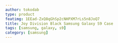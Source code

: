 ```yaml
---
author: tokodab
type: product
featimg: 1EEad-ZxQ8qGhSp2cNHPXM7rLs5n8JoQ7
title: Joy Division Black Samsung Galaxy S9 Case
tags: [samsung, galaxy, s9]
category: [samsung]
---
```

